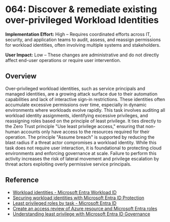 # 064: Discover & remediate existing over-privileged Workload Identities

**Implementation Effort:** High – Requires coordinated efforts across IT, security, and application teams to audit, assess, and reassign permissions for workload identities, often involving multiple systems and stakeholders.

**User Impact:** Low – These changes are administrative and do not directly affect end-user operations or require user intervention.

## Overview

Over-privileged workload identities, such as service principals and managed identities, are a growing attack surface due to their automation capabilities and lack of interactive sign-in restrictions. These identities often accumulate excessive permissions over time, especially in dynamic environments where workloads evolve rapidly. This task involves auditing all workload identity assignments, identifying excessive privileges, and reassigning roles based on the principle of least privilege. It ties directly to the Zero Trust principle "Use least privilege access," ensuring that non-human accounts only have access to the resources required for their operation. The principle "Assume breach" is supported by reducing the blast radius if a threat actor compromises a workload identity. While this task does not require user interaction, it is foundational to protecting cloud environments and enforcing governance at scale. Failure to perform this activity increases the risk of lateral movement and privilege escalation by threat actors exploiting overly permissive service principals.

## Reference

* [Workload identities - Microsoft Entra Workload ID](https://learn.microsoft.com/entra/workload-id/workload-identities-overview)
* [Securing workload identities with Microsoft Entra ID Protection](https://learn.microsoft.com/entra/id-protection/concept-workload-identity-risk)
* [Least privileged roles by task - Microsoft Entra ID](https://learn.microsoft.com/entra/identity/role-based-access-control/delegate-by-task)
* [Create an access review of Azure resource and Microsoft Entra roles](https://learn.microsoft.com/entra/id-governance/privileged-identity-management/pim-create-roles-and-resource-roles-review)
* [Understanding least privilege with Microsoft Entra ID Governance](https://learn.microsoft.com/entra/id-governance/scenarios/least-privileged)
